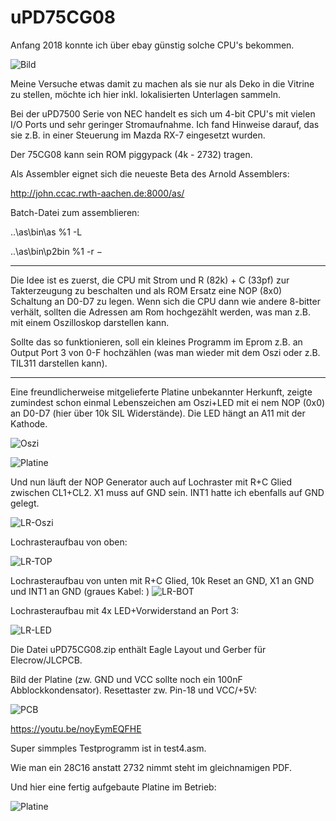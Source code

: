 # uPD75CG08

Anfang 2018 konnte ich über ebay günstig solche CPU's bekommen.

![Bild](https://github.com/petersieg/uPD75CG08/blob/master/uPD75CG08.jpg)

Meine Versuche etwas damit zu machen als sie nur als Deko in die Vitrine zu stellen, möchte ich hier inkl. lokalisierten Unterlagen sammeln.

Bei der uPD7500 Serie von NEC handelt es sich um 4-bit CPU's mit vielen I/O Ports und sehr geringer Stromaufnahme. Ich fand Hinweise darauf, das sie z.B. in einer Steuerung im Mazda RX-7 eingesetzt wurden.

Der 75CG08 kann sein ROM piggypack (4k - 2732) tragen.

Als Assembler eignet sich die neueste Beta des Arnold Assemblers:

http://john.ccac.rwth-aachen.de:8000/as/

Batch-Datei zum assemblieren:

..\as\bin\as %1 -L

..\as\bin\p2bin %1 -r $-$

---

Die Idee ist es zuerst, die CPU mit Strom und R (82k) + C (33pf)  zur Takterzeugung zu beschalten und als ROM Ersatz eine NOP (8x0) Schaltung an D0-D7 zu legen. Wenn sich die CPU dann wie andere 8-bitter verhält, sollten die Adressen am Rom hochgezählt werden, was man z.B. mit einem Oszilloskop darstellen kann.

Sollte das so funktionieren, soll ein kleines Programm im Eprom z.B. an Output Port 3 von 0-F hochzählen (was man wieder mit dem Oszi oder z.B. TIL311 darstellen kann).

---

Eine freundlicherweise mitgelieferte Platine unbekannter Herkunft, zeigte zumindest schon einmal Lebenszeichen am Oszi+LED mit ei
nem NOP (0x0) an D0-D7 (hier über 10k SIL Widerstände). Die LED hängt an A11 mit der Kathode.

![Oszi](https://github.com/petersieg/uPD75CG08/blob/master/uPD75CG08%2BNOP%2BOszi.JPG)

![Platine](https://github.com/petersieg/uPD75CG08/blob/master/uPD75CG08-Platine%2BNOP.JPG)

Und nun läuft der NOP Generator auch auf Lochraster mit R+C Glied zwischen CL1+CL2. X1 muss auf GND sein. INT1 hatte ich ebenfalls auf GND gelegt.

![LR-Oszi](https://github.com/petersieg/uPD75CG08/blob/master/uPD75CG08-LR-Oszi.JPG)

Lochrasteraufbau von oben:

![LR-TOP](https://github.com/petersieg/uPD75CG08/blob/master/uPD75CG08-LR-TOP.JPG)

Lochrasteraufbau von unten mit R+C Glied, 10k Reset an GND, X1 an GND und INT1 an GND (graues Kabel:
)
![LR-BOT](https://github.com/petersieg/uPD75CG08/blob/master/uPD75CG08-LR-BOT.JPG)

Lochrasteraufbau mit 4x LED+Vorwiderstand an Port 3:

![LR-LED](https://github.com/petersieg/uPD75CG08/blob/master/LR-Aufbau.JPG)

Die Datei uPD75CG08.zip enthält Eagle Layout und Gerber für Elecrow/JLCPCB.

Bild der Platine (zw. GND und VCC sollte noch ein 100nF Abblockkondensator). Resettaster zw. Pin-18 und VCC/+5V:

![PCB](https://github.com/petersieg/uPD75CG08/blob/master/jclpcb.png)

https://youtu.be/noyEymEQFHE

Super simmples Testprogramm ist in test4.asm.

Wie man ein 28C16 anstatt 2732 nimmt steht im gleichnamigen PDF.

Und hier eine fertig aufgebaute Platine im Betrieb:

![Platine](https://github.com/petersieg/uPD75CG08/blob/master/uPD75CG08%20Platine.jpeg)



